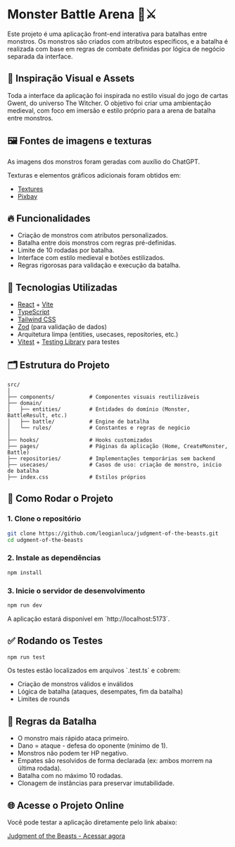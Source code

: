 # Monster Battle Arena 🐉⚔️

Este projeto é uma aplicação front-end interativa para batalhas entre monstros. Os monstros são criados com atributos específicos, e a batalha é realizada com base em regras de combate definidas por lógica de negócio separada da interface.

## 🎨 Inspiração Visual e Assets
Toda a interface da aplicação foi inspirada no estilo visual do jogo de cartas Gwent, do universo The Witcher. O objetivo foi criar uma ambientação medieval, com foco em imersão e estilo próprio para a arena de batalha entre monstros.

## 🖼️ Fontes de imagens e texturas
As imagens dos monstros foram geradas com auxílio do ChatGPT.

Texturas e elementos gráficos adicionais foram obtidos em:

- [Textures](https://www.textures.com/library)
- [Pixbay](pixabay.com)


## 🔥 Funcionalidades

- Criação de monstros com atributos personalizados.
- Batalha entre dois monstros com regras pré-definidas.
- Limite de 10 rodadas por batalha.
- Interface com estilo medieval e botões estilizados.
- Regras rigorosas para validação e execução da batalha.

## 🧱 Tecnologias Utilizadas

- [React](https://react.dev/) + [Vite](https://vitejs.dev/)
- [TypeScript](https://www.typescriptlang.org/)
- [Tailwind CSS](https://tailwindcss.com/)
- [Zod](https://zod.dev/) (para validação de dados)
- Arquitetura limpa (entities, usecases, repositories, etc.)
- [Vitest](https://vitest.dev/) + [Testing Library](https://testing-library.com/) para testes

## 🗂️ Estrutura do Projeto

```
src/
│
├── components/           # Componentes visuais reutilizáveis
├── domain/
│   ├── entities/         # Entidades do domínio (Monster, BattleResult, etc.)
│   ├── battle/           # Engine de batalha
│   └── rules/            # Constantes e regras de negócio
│
├── hooks/                # Hooks customizados
├── pages/                # Páginas da aplicação (Home, CreateMonster, Battle)
├── repositories/         # Implementações temporárias sem backend
├── usecases/             # Casos de uso: criação de monstro, início de batalha
├── index.css             # Estilos próprios
```

## 🚀 Como Rodar o Projeto

### 1. Clone o repositório

```bash
git clone https://github.com/leogianluca/judgment-of-the-beasts.git
cd udgment-of-the-beasts
```

### 2. Instale as dependências

```bash
npm install
```

### 3. Inicie o servidor de desenvolvimento

```bash
npm run dev
```

A aplicação estará disponível em \`http://localhost:5173\`.

## ✅ Rodando os Testes

```bash
npm run test
```

Os testes estão localizados em arquivos \`.test.ts\` e cobrem:
- Criação de monstros válidos e inválidos
- Lógica de batalha (ataques, desempates, fim da batalha)
- Limites de rounds

## 📐 Regras da Batalha

- O monstro mais rápido ataca primeiro.
- Dano = ataque - defesa do oponente (mínimo de 1).
- Monstros não podem ter HP negativo.
- Empates são resolvidos de forma declarada (ex: ambos morrem na última rodada).
- Batalha com no máximo 10 rodadas.
- Clonagem de instâncias para preservar imutabilidade.

## 🌐 Acesse o Projeto Online

Você pode testar a aplicação diretamente pelo link abaixo:

[Judgment of the Beasts - Acessar agora](https://judgment-of-the-beasts.vercel.app/)
